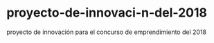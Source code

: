 # proyecto-de-innovaci-n-del-2018
proyecto de innovación para el concurso de emprendimiento del 2018
